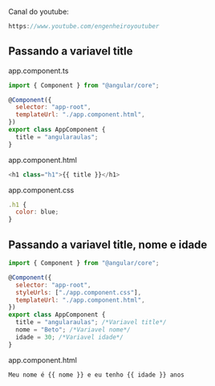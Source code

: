 Canal do youtube:

```js
https://www.youtube.com/engenheiroyoutuber
```

## Passando a variavel title

app.component.ts

```js
import { Component } from "@angular/core";

@Component({
  selector: "app-root",
  templateUrl: "./app.component.html",
})
export class AppComponent {
  title = "angularaulas";
}
```

app.component.html

```js
<h1 class="h1">{{ title }}</h1>
```

app.component.css

```js
.h1 {
  color: blue;
}
```

## Passando a variavel title, nome e idade

```js
import { Component } from "@angular/core";

@Component({
  selector: "app-root",
  styleUrls: ["./app.component.css"],
  templateUrl: "./app.component.html",
})
export class AppComponent {
  title = "angularaulas"; /*Variavel title*/
  nome = "Beto"; /*Variavel nome*/
  idade = 30; /*Variavel idade*/
}
```

app.component.html

```js
Meu nome é {{ nome }} e eu tenho {{ idade }} anos
```
